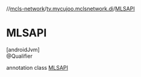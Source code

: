 //[mcls-network](../../../index.md)/[tv.mycujoo.mclsnetwork.di](../index.md)/[MLSAPI](index.md)

# MLSAPI

[androidJvm]\
@Qualifier

annotation class [MLSAPI](index.md)
